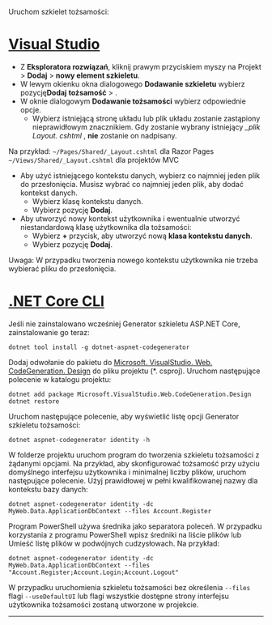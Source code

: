 Uruchom szkielet tożsamości:

# <a name="visual-studiotabvisual-studio"></a>[Visual Studio](#tab/visual-studio)

* Z **Eksploratora rozwiązań**, kliknij prawym przyciskiem myszy na Projekt > **Dodaj** > **nowy element szkieletu**.
* W lewym okienku okna dialogowego **Dodawanie szkieletu** wybierz pozycję**Dodaj** **tożsamość** > .
* W oknie dialogowym **Dodawanie tożsamości** wybierz odpowiednie opcje.
  * Wybierz istniejącą stronę układu lub plik układu zostanie zastąpiony nieprawidłowym znacznikiem. Gdy zostanie wybrany istniejący  *\_plik Layout. cshtml* , **nie** zostanie on nadpisany.

 Na przykład: `~/Pages/Shared/_Layout.cshtml` dla Razor Pages `~/Views/Shared/_Layout.cshtml` dla projektów MVC
* Aby użyć istniejącego kontekstu danych, wybierz co najmniej jeden plik do przesłonięcia. Musisz wybrać co najmniej jeden plik, aby dodać kontekst danych.
  * Wybierz klasę kontekstu danych.
  * Wybierz pozycję **Dodaj**.
* Aby utworzyć nowy kontekst użytkownika i ewentualnie utworzyć niestandardową klasę użytkownika dla tożsamości:
  * Wybierz **+** przycisk, aby utworzyć nową **klasa kontekstu danych**.
  * Wybierz pozycję **Dodaj**.

Uwaga: W przypadku tworzenia nowego kontekstu użytkownika nie trzeba wybierać pliku do przesłonięcia.

# <a name="net-core-clitabnetcore-cli"></a>[.NET Core CLI](#tab/netcore-cli)

Jeśli nie zainstalowano wcześniej Generator szkieletu ASP.NET Core, zainstalowanie go teraz:

```console
dotnet tool install -g dotnet-aspnet-codegenerator
```

Dodaj odwołanie do pakietu do [Microsoft. VisualStudio. Web. CodeGeneration. Design](https://www.nuget.org/packages/Microsoft.VisualStudio.Web.CodeGeneration.Design/) do pliku projektu (\*. csproj). Uruchom następujące polecenie w katalogu projektu:

```console
dotnet add package Microsoft.VisualStudio.Web.CodeGeneration.Design
dotnet restore
```

Uruchom następujące polecenie, aby wyświetlić listę opcji Generator szkieletu tożsamości:

```console
dotnet aspnet-codegenerator identity -h
```

W folderze projektu uruchom program do tworzenia szkieletu tożsamości z żądanymi opcjami. Na przykład, aby skonfigurować tożsamość przy użyciu domyślnego interfejsu użytkownika i minimalnej liczby plików, uruchom następujące polecenie. Użyj prawidłowej w pełni kwalifikowanej nazwy dla kontekstu bazy danych:

```console
dotnet aspnet-codegenerator identity -dc MyWeb.Data.ApplicationDbContext --files Account.Register
```

Program PowerShell używa średnika jako separatora poleceń. W przypadku korzystania z programu PowerShell wpisz średniki na liście plików lub Umieść listę plików w podwójnych cudzysłowach. Na przykład:

```console
dotnet aspnet-codegenerator identity -dc MyWeb.Data.ApplicationDbContext --files "Account.Register;Account.Login;Account.Logout"
```

W przypadku uruchomienia szkieletu tożsamości bez określenia `--files` flagi `--useDefaultUI` lub flagi wszystkie dostępne strony interfejsu użytkownika tożsamości zostaną utworzone w projekcie.

---
